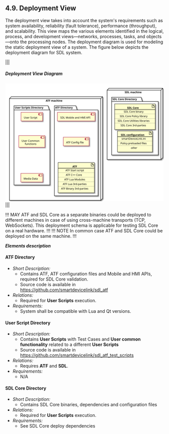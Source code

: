 ## 4.9. Deployment View

The deployment view takes into account the system's requirements such as system availability, reliability (fault tolerance), performance (throughput), and scalability. This view maps the various elements identified in the logical, process, and development views—networks, processes, tasks, and objects—onto the processing nodes.
The deployment diagram is used for modeling the static deployment view of a system.
The figure below depicts the deployment diagram for SDL system.

|||
##### Deployment View Diagram
![Deployment View](./assets/deployment.svg)
|||

!!! MAY
ATF and SDL Core as a separate binaries could be deployed to different machines in case of using cross-machine transports (TCP, WebSockets).
This deployment schema is applicable for testing SDL Core on a real hardware.
!!!
!!! NOTE
In common case ATF and SDL Core could be deployed on the same machine.
!!!

***Elements description***

#### ATF Directory
  - *Short Description:*
    - Contains ATF, ATF configuration files and Mobile and HMI APIs, required for SDL Core validation.
    - Source code is available in <https://github.com/smartdevicelink/sdl_atf>
  - *Relations:*
    - Required for **User Scripts** execution.
  - *Requirements:*
    - System shall be compatible with Lua and Qt versions.

#### User Script Directory
  - *Short Description:*
    - Contains **User Scripts** with Test Cases and **User common functionality** related to a different **User Scripts**
    - Source code is available in <https://github.com/smartdevicelink/sdl_atf_test_scripts>
  - *Relations:*
    - Requires **ATF** and **SDL**.
  - *Requirements:*
    - N/A

#### SDL Core Directory
  - *Short Description:*
    - Contains SDL Core binaries, dependencies and configuration files
  - *Relations:*
    - Required for **User Scripts** execution.
  - *Requirements:*
    - See SDL Core deploy dependencies
